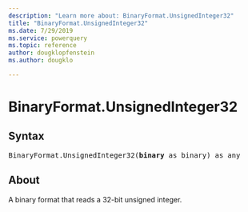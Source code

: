 ```yaml
---
description: "Learn more about: BinaryFormat.UnsignedInteger32"
title: "BinaryFormat.UnsignedInteger32"
ms.date: 7/29/2019
ms.service: powerquery
ms.topic: reference
author: dougklopfenstein
ms.author: dougklo

---
```

# BinaryFormat.UnsignedInteger32
  
## Syntax

<pre>
BinaryFormat.UnsignedInteger32(<b>binary</b> as binary) as any
</pre>  

  
## About  
A binary format that reads a 32-bit unsigned integer. 
